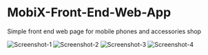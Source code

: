# MobiX-Front-End-Web-App
Simple front end web page for mobile phones and accessories shop

![Screenshot-1](https://github.com/user-attachments/assets/bd200615-a910-4e16-8963-0b40f57c6d16)
![Screenshot-2](https://github.com/user-attachments/assets/7f1c8548-f2c4-41ee-9149-9cb6d5f32616)
![Screenshot-3](https://github.com/user-attachments/assets/b44166a5-791c-4120-a6ab-9d58a1ad639f)
![Screenshot-4](https://github.com/user-attachments/assets/2afc25eb-d6b4-40d4-bbcc-a3ab65450e59)
